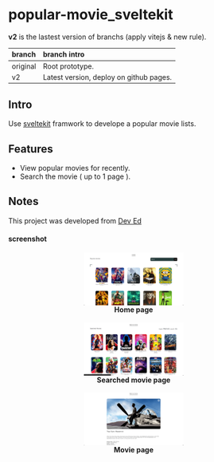 # popular-movie_sveltekit

**v2** is the lastest version of branchs (apply vitejs & new rule).

| branch   | branch intro                            |
| :------- | :-------------------------------------- |
| original | Root prototype.                         |
| v2       | Latest version, deploy on github pages. |

## Intro

Use [sveltekit](https://kit.svelte.dev/) framwork to develope a popular movie lists.

## Features

- View popular movies for recently.
- Search the movie ( up to 1 page ).

## Notes

This project was developed from [Dev Ed](https://www.youtube.com/watch?v=ydR_M0fw9Xc&ab_channel=DevEd)

#### screenshot

<div style="display:flex; justify-content:center; flex-direction:column; text-align:center">

<div style="display:flex; justify-content:center;">
<img src="https://raw.githubusercontent.com/barrystone/popular-movie_sveltekit/v2/screenshot/home.png" alt="home page" width="200"/>
</div>
<b>Home page</b>
<br/>

<div style="display:flex; justify-content:center;">
<img src="https://raw.githubusercontent.com/barrystone/popular-movie_sveltekit/v2/screenshot/searched_movie.png" alt="searched movie page" width="200"/>
</div>
<b>Searched movie page</b>
<br/>

<div style="display:flex; justify-content:center;">
<img src="https://raw.githubusercontent.com/barrystone/popular-movie_sveltekit/v2/screenshot/movie.png" alt="movie page" width="200"/>
</div>
<b>Movie page</b>
<br/>

</div>

